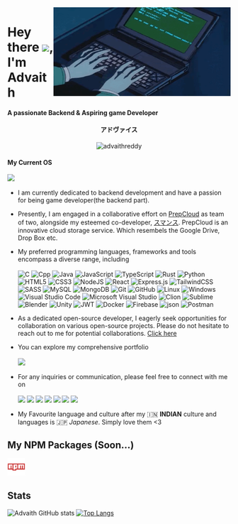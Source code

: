 <img align="right" alt="Coding" width="400" height="200" src="https://github.com/advaithreddy/advaithreddy/blob/main/my_github.gif">
<h1 align="left">Hey there <img src="https://raw.githubusercontent.com/MartinHeinz/MartinHeinz/master/wave.gif" width="30px">, I'm Advaith</h1>
<h4 align="left">A passionate Backend & Aspiring game Developer</h4>
<h4 align="center">アドヴァイス</h4><p align="center"> <img src="https://komarev.com/ghpvc/?username=advaithreddy&label=Visitors&color=0e75b6&style=flat" alt="advaithreddy" /> </p>


<h4>My Current OS </h4>
<img src="https://img.shields.io/badge/ubuntu-E55604.svg?style=for-the-badge&logo=ubuntu&logoColor=white"/> 

- I am currently dedicated to backend development and have a passion for being game developer(the backend part).
- Presently, I am engaged in a collaborative effort on [PrepCloud](https://github.com/advaithreddy/Drive) as team of two, alongside my esteemed co-developer,
[スマンス](https://github.com/GaviniSumanth). PrepCloud is an innovative cloud storage service. Which resembels the Google Drive, Drop Box etc.

- My preferred programming languages, frameworks and tools encompass a diverse range, including </br> </br>
![C](https://img.shields.io/badge/C-%23121011.svg?style=for-the-badge&logo=c&logoColor=white)
![Cpp](https://img.shields.io/badge/C++-%3007ACC.svg?style=for-the-badge&logo=cplusplus&logoColor=white)
![Java](https://img.shields.io/badge/java-%23563D7C.svg?style=for-the-badge&logo=java&logoColor=white)
![JavaScript](https://img.shields.io/badge/javascript-%23323330.svg?style=for-the-badge&logo=javascript&logoColor=%23F7DF1E)
![TypeScript](https://img.shields.io/badge/typescript-%23007ACC.svg?style=for-the-badge&logo=typescript&logoColor=white)
![Rust](https://img.shields.io/badge/rust-%23E34F26.svg?style=for-the-badge&logo=rust&logoColor=white)
![Python](https://img.shields.io/badge/python-3670A0?style=for-the-badge&logo=python&logoColor=ffdd54)
![HTML5](https://img.shields.io/badge/html5-%23E34F26.svg?style=for-the-badge&logo=html5&logoColor=white)
![CSS3](https://img.shields.io/badge/css3-%231572B6.svg?style=for-the-badge&logo=css3&logoColor=white)
![NodeJS](https://img.shields.io/badge/node.js-6DA55F?style=for-the-badge&logo=node.js&logoColor=white)
![React](https://img.shields.io/badge/react-%2320232a.svg?style=for-the-badge&logo=react&logoColor=%2361DAFB)
![Express.js](https://img.shields.io/badge/express.js-%23404d59.svg?style=for-the-badge&logo=express&logoColor=%2361DAFB)
![TailwindCSS](https://img.shields.io/badge/tailwindcss-%2338B2AC.svg?style=for-the-badge&logo=tailwind-css&logoColor=white)
![SASS](https://img.shields.io/badge/SASS-hotpink.svg?style=for-the-badge&logo=SASS&logoColor=white)
![MySQL](https://img.shields.io/badge/mysql-8ECDDD.svg?style=for-the-badge&logo=mysql&logoColor=white)
![MongoDB](https://img.shields.io/badge/MongoDB-%234ea94b.svg?style=for-the-badge&logo=mongodb&logoColor=white)
![Git](https://img.shields.io/badge/git-%23F05033.svg?style=for-the-badge&logo=git&logoColor=white)
![GitHub](https://img.shields.io/badge/github-%23121011.svg?style=for-the-badge&logo=github&logoColor=white)
![Linux](https://img.shields.io/badge/linux-%2320232a.svg?style=for-the-badge&logo=linux&logoColor=white)
![Windows](https://img.shields.io/badge/windows-068FFF.svg?style=for-the-badge&logo=windows&logoColor=white)
![Visual Studio Code](https://img.shields.io/badge/VS%20Code-0078d7.svg?style=for-the-badge&logo=visual-studio-code&logoColor=white)
![Microsoft Visual Studio](https://img.shields.io/badge/Microsoft%20Visual%20Studio-5B0888.svg?style=for-the-badge&logo=visual-studio-code&logoColor=white)
![Clion](https://img.shields.io/badge/Clion-black.svg?style=for-the-badge&logo=clion&logoColor=white)
![Sublime](https://img.shields.io/badge/sublime%20text-EE9322.svg?style=for-the-badge&logo=sublimetext&logoColor=white)
![Blender](https://img.shields.io/badge/blender-FFC436.svg?style=for-the-badge&logo=blender&logoColor=white)
![Unity](https://img.shields.io/badge/unity-%23121011.svg?style=for-the-badge&logo=unity&logoColor=white)
![JWT](https://img.shields.io/badge/JWT-black?style=for-the-badge&logo=JSON%20web%20tokens)
![Docker](https://img.shields.io/badge/Docker-22668D.svg?style=for-the-badge&logo=docker&logoColor=white)
![Firebase](https://img.shields.io/badge/Firebase-F8DE22.svg?style=for-the-badge&logo=firebase&logoColor=white)
![json](https://img.shields.io/badge/-json-FFA41B?style=for-the-badge&logo=json)
![Postman](https://img.shields.io/badge/postman-FD8D14.svg?style=for-the-badge&logo=postman&logoColor=white)

- As a dedicated open-source developer, I eagerly seek opportunities for collaboration on various open-source projects. Please do not hesitate to reach out to me for potential collaborations. [Click here](mailto:advaithbaddam5@gmail.com)
- You can explore my comprehensive portfolio </br> </br>
[<img src="https://img.shields.io/badge/Portfolio-%23000000.svg?style=for-the-badge&logo=firefox&logoColor=#FF7139"/>](https://advaithreddy.github.io/My_portfolio/)

- For any inquiries or communication, please feel free to connect with me on </br> </br>
[<img src="https://img.shields.io/badge/LinkedIn-blue?style=for-the-badge&logo=linkedin&logoColor=white"/>](https://www.linkedin.com/in/advaith05/)
[<img src="https://img.shields.io/badge/Gmail-red?style=for-the-badge&logo=gmail&logoColor=white"/>](mailto:advaithbaddam5@gmail.com)
[<img src="https://img.shields.io/badge/twitter-52B0E7?style=for-the-badge&logo=twitter&logoColor=white"/>](https://twitter.com/advaith2002)
[<img src="https://img.shields.io/badge/stackoverflow-ED8B00?style=for-the-badge&logo=stackoverflow&logoColor=white"/>](https://stackoverflow.com/users/22256071/advaith-reddy)
[<img src="https://img.shields.io/badge/codechef-6C3428?style=for-the-badge&logo=codechef&logoColor=white"/>](https://www.codechef.com/users/lazychef123)
[<img src="https://img.shields.io/badge/kaggle-5CD2E6?style=for-the-badge&logo=kaggle&logoColor=white"/>](https://www.kaggle.com/advaithreddy)
[<img src="https://img.shields.io/badge/leetcode-FFC436?style=for-the-badge&logo=leetcode&logoColor=white"/>](https://leetcode.com/cloneme/)

- My Favourite language and culture after my 🇮🇳 **INDIAN** culture and languages is 🇯🇵 *Japanese*. Simply love them <3

## My NPM Packages (Soon...)
[<img width="40" height="40" src="https://raw.githubusercontent.com/devicons/devicon/master/icons/npm/npm-original-wordmark.svg"/>](#)

## Stats

![Advaith GitHub stats](https://github-readme-stats.vercel.app/api?username=advaithreddy&show_icons=true&theme=radical)
[![Top Langs](https://github-readme-stats.vercel.app/api/top-langs/?username=advaithreddy&layout=compact&theme=dracula&langs_count=20)](https://github.com/anuraghazra/github-readme-stats)




